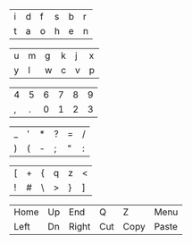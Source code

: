 
| | | | | | |
| --- | --- | --- | --- | --- | --- |
| i | d | f | s | b | r |
| t | a | o | h | e | n |

| | | | | | |
| --- | --- | --- | --- | --- | --- |
| u | m | g | k | j | x |
| y | l | w | c | v | p |


| | | | | | |
| --- | --- | --- | --- | --- | --- |
| 4 | 5 | 6 | 7 | 8 | 9 |
| , | . | 0 | 1 | 2 | 3 |


| | | | | | |
| --- | --- | --- | --- | --- | --- |
| _ | ' | * | ? | = | / |
| ) | ( | - | ; | " | : |


| | | | | | |
| --- | --- | --- | --- | --- | --- |
| [ | + | { | q | z | < |
| ! | # | \ | > | } | ] |

| | | | | | |
| --- | --- | --- | --- | --- | --- |
| Home | Up | End | Q | Z | Menu |
| Left | Dn | Right | Cut | Copy | Paste |


